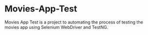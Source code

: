 # Movies-App-Test
Movies App Test is a project to automating the process of testing the movies app using Selenium WebDriver and TestNG.
